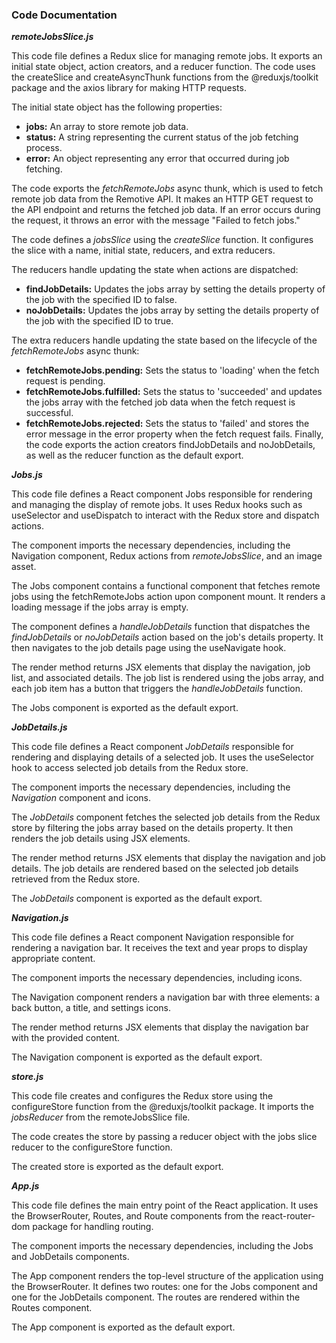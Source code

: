 ### Code Documentation

***remoteJobsSlice.js***

This code file defines a Redux slice for managing remote jobs. It exports an initial state object, action creators, and a reducer function. The code uses the createSlice and createAsyncThunk functions from the @reduxjs/toolkit package and the axios library for making HTTP requests.

The initial state object has the following properties:

- **jobs:** An array to store remote job data.
- **status:** A string representing the current status of the job fetching process.
- **error:** An object representing any error that occurred during job fetching.

The code exports the *fetchRemoteJobs* async thunk, which is used to fetch remote job data from the Remotive API. It makes an HTTP GET request to the API endpoint and returns the fetched job data. If an error occurs during the request, it throws an error with the message "Failed to fetch jobs."

The code defines a *jobsSlice* using the *createSlice* function. It configures the slice with a name, initial state, reducers, and extra reducers.

The reducers handle updating the state when actions are dispatched:

- **findJobDetails:** Updates the jobs array by setting the details property of the job with the specified ID to false.
- **noJobDetails:** Updates the jobs array by setting the details property of the job with the specified ID to true.

The extra reducers handle updating the state based on the lifecycle of the *fetchRemoteJobs* async thunk:

- **fetchRemoteJobs.pending:** Sets the status to 'loading' when the fetch request is pending.
- **fetchRemoteJobs.fulfilled:** Sets the status to 'succeeded' and updates the jobs array with the fetched job data when the fetch request is successful.
- **fetchRemoteJobs.rejected:** Sets the status to 'failed' and stores the error message in the error property when the fetch request fails.
Finally, the code exports the action creators findJobDetails and noJobDetails, as well as the reducer function as the default export.

***Jobs.js***

This code file defines a React component Jobs responsible for rendering and managing the display of remote jobs. It uses Redux hooks such as useSelector and useDispatch to interact with the Redux store and dispatch actions.

The component imports the necessary dependencies, including the Navigation component, Redux actions from *remoteJobsSlice*, and an image asset.

The Jobs component contains a functional component that fetches remote jobs using the fetchRemoteJobs action upon component mount. It renders a loading message if the jobs array is empty.

The component defines a *handleJobDetails* function that dispatches the *findJobDetails* or *noJobDetails* action based on the job's details property. It then navigates to the job details page using the useNavigate hook.

The render method returns JSX elements that display the navigation, job list, and associated details. The job list is rendered using the jobs array, and each job item has a button that triggers the *handleJobDetails* function.

The Jobs component is exported as the default export.

***JobDetails.js***

This code file defines a React component *JobDetails* responsible for rendering and displaying details of a selected job. It uses the useSelector hook to access selected job details from the Redux store.

The component imports the necessary dependencies, including the *Navigation* component and icons.

The *JobDetails* component fetches the selected job details from the Redux store by filtering the jobs array based on the details property. It then renders the job details using JSX elements.

The render method returns JSX elements that display the navigation and job details. The job details are rendered based on the selected job details retrieved from the Redux store.

The *JobDetails* component is exported as the default export.

***Navigation.js***

This code file defines a React component Navigation responsible for rendering a navigation bar. It receives the text and year props to display appropriate content.

The component imports the necessary dependencies, including icons.

The Navigation component renders a navigation bar with three elements: a back button, a title, and settings icons.

The render method returns JSX elements that display the navigation bar with the provided content.

The Navigation component is exported as the default export.

***store.js***

This code file creates and configures the Redux store using the configureStore function from the @reduxjs/toolkit package. It imports the *jobsReducer* from the remoteJobsSlice file.

The code creates the store by passing a reducer object with the jobs slice reducer to the configureStore function.

The created store is exported as the default export.

***App.js***

This code file defines the main entry point of the React application. It uses the BrowserRouter, Routes, and Route components from the react-router-dom package for handling routing.

The component imports the necessary dependencies, including the Jobs and JobDetails components.

The App component renders the top-level structure of the application using the BrowserRouter. It defines two routes: one for the Jobs component and one for the JobDetails component. The routes are rendered within the Routes component.

The App component is exported as the default export.